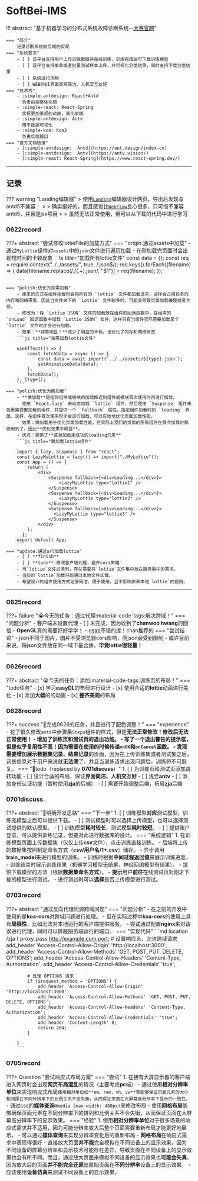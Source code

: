 # SoftBei-IMS

!!! abstract "基于机器学习的分布式系统故障诊断系统--[大赛官网](http://www.cnsoftbei.com/plus/view.php?aid=824)"

    === "简介"
        记录诊断系统前后端的实现
    === "系统要求"
        - [ ] 该平台支持用户上传训练数据并在线训练，训练完成后可下载训练模型
        - [ ] 该平台支持单条或者批量测试样本上传，并可视化分类结果，同时支持下载分类结果
        - [ ] 系统运行流畅
        - [ ] WEB的UI界面美观简洁、人机交互友好
    === "技术栈"
        - :simple-antdesign: React+Antd
          负责前端整体布局
        - :simple-react: React-Spring
          实现更加美观的动画，美化前端
        - :simple-antdesign: Antv
          用于数据可视化
        - :simple-koa: Koa2
          负责后端接口
    === "官方文档链接"
        - [:simple-antdesign:  Antd](https://ant.design/index-cn)
        - [:simple-antdesign:  Antv](https://antv.vision/)
        - [:simple-react: React-Spring](https://www.react-spring.dev/)

---

## 记录

??? warning "Landing编辑器"
    > 使用[`Landing`](https://landing.ant.design/index-cn)编辑器设计网页，导出后发现与antd5不兼容！
    >
    > 确实挺好的，而且感觉比[`WebFlow`](https://webflow.com/)良心很多，只可惜不兼容antd5，并且是jsx项目
    >
    > 虽然无法正常使用，但可以从下载的代码中进行学习

### 0622record

???+ abstract "尝试修改lottieFile的加载方式"
    === "origin:通过assets中加载"
        - 通过`MyLottie`组件对`assets`中的`json`文件进行遍历加载
        - 在刚加载完页面时会出现短时间的卡顿现象
        ```ts title="加载所有lottie文件"
        const data = {};
        const req = require.context("../../assets/", true, /\.json$/);
        req.keys().forEach((filename) => {
            data[filename.replace(/\.\/(.+)\.json/, "$1")] = req(filename);
        });

        ```
    === "polish:优化为按需加载"
        - 原来的方式在组件挂载时会将所有的 `lottie` 文件都加载进来，这样会占用较多的内存和网络带宽，因此当文件夹下的 `Lottie` 文件较多时，可能会导致页面加载缓慢或者卡顿。
        - 修改为：将 `Lottie JSON` 文件的加载放在组件的回调函数中，在组件的 `onLoad` 回调函数中加载 `Lottie JSON` 文件，这样只有当组件实际需要加载某个 `lottie` 文件时才会进行加载。
        - 效果：**非常明显！**减少了明显的卡顿，也优化了内存和网络带宽
        ```js title="按需加载lottie文件"

        useEffect(() => {
            const fetchData = async () => {
                const data = await import(`../../assets/${type}.json`);
                setAnimationData(data);
            };
            fetchData();
        }, [type]);
        ```
    === "polish:优化为懒加载"
        - **懒加载**是指将组件或模块的加载推迟到组件或模块首次使用时再进行加载。
        - 使用 `React.lazy` 来动态加载 `lottie` 组件，然后使用 `Suspense` 组件来包裹需要懒加载的组件，并提供一个 `fallback` 属性，指定组件加载时的 `loading` 界面。这样，在组件首次使用时才会进行加载，可以有效地优化页面加载性能。
        - 效果：懒加载用于优化页面加载性能，但实际上我们的页面的所有组件在首次加载时都使用到了，因此**优化效果不明显**。
        - 优点：提供了**资源加载未成功的loading元素**
        ```js title="懒加载lottie组件"

        import { lazy, Suspense } from "react";
        const LazyMyLottie = lazy(() => import("./MyLottie"));
        const App = () => {
            return (
                <div>
                    <Suspense fallback={<div>Loading...</div>}>
                        <LazyMyLottie type="lottie1" />
                    </Suspense>
                    <Suspense fallback={<div>Loading...</div>}>
                        <LazyMyLottie type="lottie2" />
                    </Suspense>
                    <Suspense fallback={<div>Loading...</div>}>
                      <LazyMyLottie type="lottie3" />
                    </Suspense>
                </div>
            );
          };
        export default App;
        ```
    === "update:通过url加载lottie"
        - [ ] **finish**
        - [ ] **todo**:修改客户端代理，避开cors策略
        - 当`lottie`文件过多时，存在需要将`lottie`文件集中放在服务器中的需求。
        - 当前的`lottie`加载只能通过本地文件加载。
        - 希望设计的组件使用方式足够简洁，便于使用，且不影响原来本地`lottie`的使用。

---

### 0625record

???+ failure ":sob:今天的任务：通过代理:material-code-tags:解决跨域！"
    === "问题分析"
        - 客户端未设置代理
        - [ ] 未完成，因为收到了**chanwoo hwang**的回信
        - **OpenGL**真的需要好好学学！
        - [gsap](https://greensock.com/gsap/)不错的库！chan推荐的
    === "尝试结论"
        - json不同于图片，图片不受浏览器cors影响，而json会受到限制
        - 或许目前来说，将json文件放在同一域下最合适，**毕竟lottie很轻量！**

---

### 0626record

???+ abstract ":sob:今天的任务：添加:material-code-tags:训练页的布局！"
    === "todo任务"
        - [x] 学习**easyDL**的布局进行设计
        - [x] 使用合适的**lottie**动画进行美化
        - [x] 添加**大幅**的的动画
        - [x] **整齐美观**的布局

### 0628record

???+ success ":angel:完成0626的任务，并且进行了配色调整！"
    === "experience"
        - 花了很久修改`antd`中步骤条`Steps`组件的样式，但是**无法正常修改！**修改后无法正常使用！
        - 增加了训练页和测试页的退出功能。
        - 写了一个退出警告的提示框，但是似乎**复用性不高！**因为需要在使用的时候传递`onOK`和`onCancel`函数。
        - 发现**需要增加展示数据集记录、结果记录**的页面，因为在上传训练集或者测试集之后，这些信息对于用户来说就**无法溯**了，并且当训练请求出现问题后，训练将不可恢复。
    === ":rocket:todo（replaced by **0701discuss**）"
        1. [ ] 为训练页和测试页添加跳转功能
        - [ ] 设计合适的布局，保证**界面简洁、人机交互好**
        - [ ] 浅尝**antv**
        - [ ] 添加身份认证功能（暂时使用**zja**的后端）
        - [ ] 需要开始调整后端，拓展**zja**后端

### 0701discuss

???+ abstract ":thought_balloon:明确开发思路"
    === "下一步"
        1. [ ] 训练模型**对应**测试模型，训练完模型之后可以提供下载。
        - [ ] 测试模型时可以选择上传模型，也可以选择测试提供的默认模型。
        - [ ] 训练模型**耗时较长**，测试模型**耗时较短**。
        - [ ] 提供账户登录，可以提供训练记录，但要对此进行数据库的设计。
    === "系统逻辑"
        1. 在训练模型页面上传数据集（仅仅上传**csv**文件），点击训练直接训练。
        - 后端将上传的数据集按照制定命名方式（**csv/用户名/1+.csv**）储存。
        - 异步调用**train_model**来进行模型的训练。
        - 训练时根据**中间过程返回值**来展示训练进度。
        - 训练结束时展示训练结果（机器学习模型无结果，神经网络模型有结果）。
        - 提供下载模型的方法（根据**数据集命名方式**）。
        - **提示**用户**前往**在线测试页对刚才下载的模型进行测试。
        - 进行测试时可以**选择**是否上传模型进行测试。

### 0703record

???+ abstract "通过反向代理同源跨域问题"
    === "问题分析"
        - 在之前的开发中使用的是**koa-cors**对跨域问题进行处理。
        - 但在实际过程中**koa-cors**的使用上具有**局限性**，比如无法对本地运行的客户端提供服务。
        - 尝试通过配置**nginx**来对请求进行代理，同时可以屏蔽服务端运行的端口。
    === "实现代码"
        ```md
        location /zja {
            proxy_pass http://example.com:port;
            # 设置响应头，允许跨域请求
            add_header 'Access-Control-Allow-Origin' 'http://localhost:3000';
            add_header 'Access-Control-Allow-Methods' 'GET, POST, PUT, DELETE, OPTIONS';
            add_header 'Access-Control-Allow-Headers' 'Content-Type, Authorization';
            add_header 'Access-Control-Allow-Credentials' 'true';

            # 处理 OPTIONS 请求
            if ($request_method = 'OPTIONS') {
                add_header 'Access-Control-Allow-Origin' 'http://localhost:3000';
                add_header 'Access-Control-Allow-Methods' 'GET, POST, PUT, DELETE, OPTIONS';
                add_header 'Access-Control-Allow-Headers' 'Content-Type, Authorization';
                add_header 'Access-Control-Allow-Credentials' 'true';
                add_header 'Content-Length' 0;
                return 204;
            }
      
        }
        ```

### 0705record

???+ Question "尝试响应式布局方案"
    === "尝试"
        1. 在接有大屏显示器的客户端进入网页时会出现**网页布局混乱**的情况（主要考虑**pc**端）
        - 通过使用**相对分辨率单位**来实现响应式布局```
        使用相对单位如**em、rem、vh、vw**等能够保证页面元素的大小和间距在不同分辨率下的比例关系不会失衡，从而保证页面在大屏幕高分辨率下显示的一致性。
        ```
        - 通过css的**媒体查询**`@media (max-width: 480px)`来修改布局
        - 使用**网格布局**能够确保页面元素在不同分辨率下的排列和比例关系不会失衡，从而保证页面在大屏幕高分辨率下的显示效果。
    === "经验"
        1. 使用**相对分辨率单位**对于很多场景的响应式需求并不适用，因为可能分辨率变大后整个页面需要重新布局才能更好地展示。
        - 可以通过**媒体查询**来实现分辨率变化后的重新布局
        - **网格布局**在响应式需求中表现得很好
        - 直接放大页面**并不能**完全模拟在不同设备上的显示效果，因为不同设备的屏幕分辨率和显示技术可能存在差异，导致页面在不同设备上的显示效果也会有所不同。而且，通过放大页面来模拟不同设备的显示效果也**可能会失真**，因为放大后的页面**并不能完全还原**出原始页面在**不同分辨率**设备上的显示效果。
        - 应该使用**设备仿真**来测试不同设备上的显示效果。
